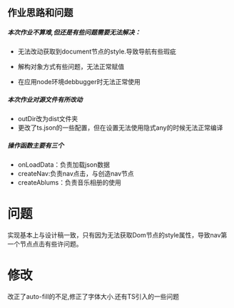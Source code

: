 ## 作业思路和问题

##### 本次作业不算难,但还是有些问题需要无法解决：

* 无法改动获取到document节点的style.导致导航有些瑕疵
* 解构对象方式有些问题，无法正常赋值

* 在应用node环境debbugger时无法正常使用

##### 本次作业对源文件有所改动

* outDir改为dist文件夹
* 更改了ts.json的一些配置，但在设置无法使用隐式any的时候无法正常编译

##### 操作函数主要有三个

* onLoadData：负责加载json数据
* createNav:负责nav点击，与创造nav节点
* createAblums：负责音乐相册的使用

# 问题

实现基本上与设计稿一致，只有因为无法获取Dom节点的style属性，导致nav第一个节点点击有些许问题。

# 修改

改正了auto-fill的不足,修正了字体大小.还有TS引入的一些问题


